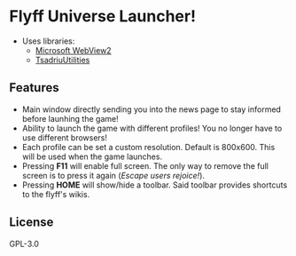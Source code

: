 # Flyff Universe Launcher!
* Uses libraries:
  * [Microsoft WebView2](https://docs.microsoft.com/en-us/microsoft-edge/webview2/)
  * [TsadriuUtilities](https://github.com/Tsadriu/TsadriuUtilities)

##  Features 
* Main window directly sending you into the news page to stay informed before launhing the game!
* Ability to launch the game with different profiles! You no longer have to use different browsers!
* Each profile can be set a custom resolution. Default is 800x600. This will be used when the game launches.
* Pressing **F11** will enable full screen. The only way to remove the full screen is to press it again (*Escape users rejoice!*).
* Pressing **HOME** will show/hide a toolbar. Said toolbar provides shortcuts to the flyff's wikis.

##  License
GPL-3.0
